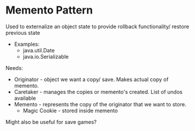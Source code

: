 # Memento Pattern

Used to externalize an object state to provide rollback functionality/ restore previous state

- Examples:
  - java.util.Date
  - java.io.Serializable
  
Needs:
  - Originator - object we want a copy/ save. Makes actual copy of memento.
  - Caretaker - manages the copies or memento's created. List of undos available
  - Memento - represents the copy of the originator that we want to store. 
    - Magic Cookie - stored inside memento
    
Might also be useful for save games?